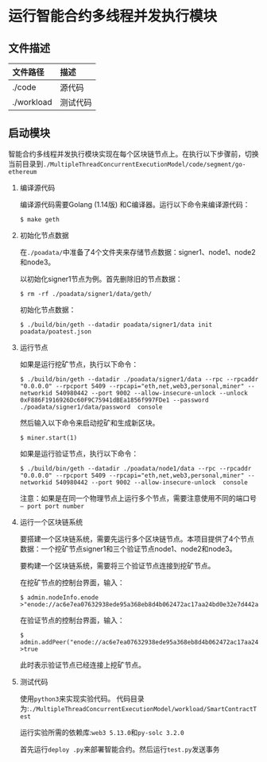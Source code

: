 # 运行智能合约多线程并发执行模块

## 文件描述

| 文件路径      | 描述                                       |
| :------------- | :----------------------------------------------- |
| ./code | 源代码        |
| ./workload | 测试代码             |


## 启动模块

智能合约多线程并发执行模块实现在每个区块链节点上。在执行以下步骤前，切换当前目录到`./MultipleThreadConcurrentExecutionModel/code/segment/go-ethereum`

1. 编译源代码
   
    编译源代码需要Golang (1.14版) 和C编译器。运行以下命令来编译源代码：
    ```
    $ make geth
    ```

2. 初始化节点数据

    在`./poadata/`中准备了4个文件夹来存储节点数据：signer1、node1、node2和node3。
	
    以初始化signer1节点为例。首先删除旧的节点数据：
    ```
    $ rm -rf ./poadata/signer1/data/geth/
    ```

    初始化节点数据：
    ```
    $ ./build/bin/geth --datadir poadata/signer1/data init poadata/poatest.json
    ```

3. 运行节点

    如果是运行挖矿节点，执行以下命令：
    ```
    $ ./build/bin/geth --datadir ./poadata/signer1/data --rpc --rpcaddr "0.0.0.0" --rpcport 5409 --rpcapi="eth,net,web3,personal,miner" --networkid 540980442 --port 9002 --allow-insecure-unlock --unlock 0xF886F1916926Dc60F9C75941dBEa1856f997FDe1 --password ./poadata/signer1/data/password  console
	```

    然后输入以下命令来启动挖矿和生成新区块。
    ```
    $ miner.start(1)
	```

    如果是运行验证节点，执行以下命令：
    ```
    $ ./build/bin/geth --datadir ./poadata/node1/data --rpc --rpcaddr "0.0.0.0" --rpcport 5409 --rpcapi="eth,net,web3,personal,miner" --networkid 540980442 --port 9002 --allow-insecure-unlock  console
    ```

    注意：如果是在同一个物理节点上运行多个节点，需要注意使用不同的端口号 `– port port number`

4. 运行一个区块链系统

    要搭建一个区块链系统，需要先运行多个区块链节点。本项目提供了4个节点数据：一个挖矿节点signer1和三个验证节点node1、node2和node3。

    要构建一个区块链系统，需要将三个验证节点连接到挖矿节点。

    在挖矿节点的控制台界面，输入：
    ```
    $ admin.nodeInfo.enode
    >"enode://ac6e7ea07632938ede95a368eb8d4b062472ac17aa24bd0e32e7d442a829847dc64bd6b4a337b973d1c52d0e44c0b64c5735ade383526923907d34b0e4979fa6@127.0.0.1:9002"
	```
    
    在验证节点的控制台界面，输入：
    ```
    $ admin.addPeer("enode://ac6e7ea07632938ede95a368eb8d4b062472ac17aa24bd0e32e7d442a829847dc64bd6b4a337b973d1c52d0e44c0b64c5735ade383526923907d34b0e4979fa6@127.0.0.1:9002")
    >true
    ```

	此时表示验证节点已经连接上挖矿节点。

5. 测试代码

    使用`python3`来实现实验代码。 代码目录为:`./MultipleThreadConcurrentExecutionModel/workload/SmartContractTest`

    运行实验所需的依赖库:`web3 5.13.0`和`py-solc 3.2.0`  
    
    首先运行`deploy .py`来部署智能合约。然后运行`test.py`发送事务 
